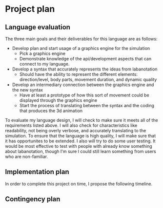 # Project plan

## Language evaluation

The three main goals and their deliverables for this language are as follows:
  * Develop plan and start usage of a graphics engine for the simulation
      * Pick a graphics engine
      * Demonstrate knowledge of the api/development aspects that can connect to my language. 
  * Develop a syntax that accurately represents the ideas from labanotation 
      * Should have the ability to represent the different elements: direction/level, body parts, movement duration, and dynamic quality
  * Develop an intermediary connection between the graphics engine and the new syntax
      * Have at least a prototype of how this sort of movement could be displayed through the graphics engine
      * Start the process of translating between the syntax and the coding that produces the 3d animation

To evaluate my language design, I will check to make sure it meets all of the requirements listed above. I will also check for characteristics like readability, not being overly verbose, and accurately translating to the simulation. To ensure that the language is high quality, I will make sure that it has opportunites to be extended. I also will try to do some user testing. It would be most effective to test with people with already know something about labanotation, though I'm sure I could still learn something from users who are non-familiar. 


## Implementation plan

In order to complete this project on time, I propose the following timeline.



## Contingency plan

